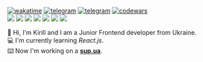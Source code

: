 
<!-- - 👋 Hi, I’m @kkk-petrov
- 👀 I’m interested in ...
- 🌱 I’m currently learning ...
- 💞️ I’m looking to collaborate on ...
- 📫 How to reach me ...
 -->
<!---
kkk-petrov/kkk-petrov is a ✨ special ✨ repository because its `README.md` (this file) appears on your GitHub profile.
You can click the Preview link to take a look at your changes.

<!-- ![EF SET Certificate](efset-certificate.jpg) -->
<!-- - __Editors:__
  - __VS Code, Sublime Text__
  - *Visual Studio, PyCharm, WebStorm, Atom* 
  Website development for me is both a job and a hobby, but at the same time I take my work responsibly and do it strictly on time.<br>
<img src="https://c.tenor.com/tZ2Xd8LqAnMAAAAS/typing-fast.gif" width="600" ></img>
  :keyboard: Now I'm working on a __[Loft Furniture](https://github.com/kkk-petrov/loft-furniture)__.

## Hobbies
- __Making music__
- __Reading__
- __Coding__

## Languages
- __Ukrainian *(Native language)*__
- __Russian *(Advanced)*__
- __English *(A2/B1, Intermediate)*__

  
:floppy_disk: Hi there, I'm Kirill. I am a __Junior Frontend developer__ from Ukraine<br>
:computer: I am learning _React.js_ right now<br>
:keyboard: I'm currently working on a __[Signup & Login](https://github.com/kkk-petrov/signup-login)__


  
  
  ## Courses
>- «HTML Fundamentals» on the [SoloLearn](sololearn.com) *(completed)*<br>
![HTML Fundamentals Course Certificate](certificate.jpg)
>- «Веб-разработка для начинающих: HTML и CSS» on the [Stepik](stepik.org) *(completed)*<br>
![Stepik HTML and CSS Course Certificate](stepikcertificate.jpg)
>- «Python Core» on the [SoloLearn](sololearn.com) *(in progress)*
>- «Полное руководство по Python3» on the [Udemy](udemy.com) *(in progress)*

## Contact information
- E-mail: ```kkpetrov.dev@gmail.com```
- Telegram: [@kk_ppetrov](https://t.me/kk_ppetrov/)
- LinkedIn: [Kirill Petrov](https://www.linkedin.com/in/kkpetrov)
# [Kirill Petrov](https://github.com/kkk-petrov)
## About

## Skills
![](https://img.shields.io/static/v1?label=&message=Tailwind&color=grey&style=flat&logo=tailwindcss)
![](https://img.shields.io/static/v1?label=&message=Git&color=grey&style=flat&logo=git)


- __HTML + CSS__
- __JavaScript__
- - *React.js Basics*
- __PHP *Basics*__

![codewars](https://www.codewars.com/users/kkk-petrov/badges/micro)

  -->
[![wakatime](https://wakatime.com/badge/user/2c23a4bd-db65-472a-b556-f2962f0d4406.svg?style=flat)](https://wakatime.com/@2c23a4bd-db65-472a-b556-f2962f0d4406)
[![telegram](https://img.shields.io/static/v1?label=&message=TELEGRAM&color=blue&style=flat&logo=telegram)](https://t.me/kk_ppetrov/) 
[![telegram](https://img.shields.io/static/v1?label=&message=LINKEDIN&color=blue&style=flat&logo=linkedin)](https://www.linkedin.com/in/kkpetrov)
[![codewars](https://www.codewars.com/users/kkk-petrov/badges/micro)](https://codewars.com/users/kkk-petrov/)
<br>
![](https://img.shields.io/static/v1?label=&message=HTML&color=grey&style=flat&logo=html5)
![](https://img.shields.io/static/v1?label=&message=CSS&color=grey&style=flat&logo=css3)
![](https://img.shields.io/static/v1?label=&message=Bootstrap&color=grey&style=flat&logo=bootstrap)
![](https://img.shields.io/static/v1?label=&message=JavaScript&color=grey&style=flat&logo=javascript)
![](https://img.shields.io/static/v1?label=&message=TypeScript&color=grey&style=flat&logo=typescript)
![](https://img.shields.io/static/v1?label=&message=React&color=grey&style=flat&logo=react)
![](https://img.shields.io/static/v1?label=&message=PHP&color=grey&style=flat&logo=php)

:floppy_disk: Hi, I'm Kirill and I am a Junior Frontend developer from Ukraine.<br>
:computer: I'm currently learning _React.js_.<br>
:keyboard: Now I'm working on a __[sup.ua](https://github.com/kkk-petrov/sup-ua)__.


